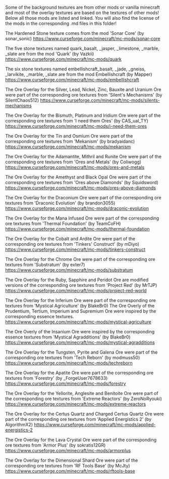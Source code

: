 Some of the background textures are from other mods or vanilla minecraft
and most of the overlay textures are based on the textures of other mods!
Below all those mods are listed and linked.
You will also find the license of the mods in the corresponding .md files in this folder!

The Hardened Stone texture comes from the mod 'Sonar Core' (by sonar_sonic)
https://www.curseforge.com/minecraft/mc-mods/sonar-core

The five stone textures named quark_basalt, _jasper, _limestone, _marble, _slate are from the mod 'Quark' (by Vazkii)
https://www.curseforge.com/minecraft/mc-mods/quark

The six stone textures named embellishcraft_basalt, _jade, _gneiss, _larvikite, _marble, _slate are from the mod Embellishcraft (by Mapper)
https://www.curseforge.com/minecraft/mc-mods/embellishcraft

The Ore Overlay for the Silver, Lead, Nickel, Zinc, Bauxite and Uranium Ore were part of the corresponding ore textures from 'Silent's Mechanisms' (by SilentChaos512)
https://www.curseforge.com/minecraft/mc-mods/silents-mechanisms

The Ore Overlay for the Bismuth, Platinum and Iridium Ore were part of the corresponding ore textures from 'I need them Ores' (by CAS_ual_TY)
https://www.curseforge.com/minecraft/mc-mods/i-need-them-ores

The Ore Overlay for the Tin and Osmium Ore were part of the corresponding ore textures from 'Mekanism' (by bradyaidanc)
https://www.curseforge.com/minecraft/mc-mods/mekanism

The Ore Overlay for the Adamantite, Mithril and Runite Ore were part of the corresponding ore textures from 'Ores and Metals' (by Coliwogg)
https://www.curseforge.com/minecraft/mc-mods/ores-and-metals

The Ore Overlay for the Amethyst and Black Opal Ore were part of the corresponding ore textures from 'Ores above Diamonds' (by Squidsword)
https://www.curseforge.com/minecraft/mc-mods/ores-above-diamonds

The Ore Overlay for the Draconium Ore were part of the corresponding ore textures from 'Draconic Evolution' (by 
brandon3055)
https://www.curseforge.com/minecraft/mc-mods/draconic-evolution

The Ore Overlay for the Mana Infused Ore were part of the corresponding ore textures from 'Thermal Foundation' (by TeamCoFH)
https://www.curseforge.com/minecraft/mc-mods/thermal-foundation

The Ore Overlay for the Cobalt and Ardite Ore were part of the corresponding ore textures from 'Tinkers' Construct' (by mDiyo)
https://www.curseforge.com/minecraft/mc-mods/tinkers-construct

The Ore Overlay for the Chrome Ore were part of the corresponding ore textures from 'Substratum' (by exter7)
https://www.curseforge.com/minecraft/mc-mods/substratum

The Ore Overlay for the Ruby, Sapphire and Peridot Ore are modified versions of the corresponding ore textures from 'Project Red' (by MrTJP)
https://www.curseforge.com/minecraft/mc-mods/project-red-world

The Ore Overlay for the Inferium Ore were part of the corresponding ore textures from 'Mystical Agriculture' (by BlakeBr0)
The Ore Overly of the Prudentium, Tertium, Imperium and Supremium Ore were inspired by the corresponding essence textures.
https://www.curseforge.com/minecraft/mc-mods/mystical-agriculture

The Ore Overly of the Insanium Ore were inspired by the corresponding essence textures from 'Mystical Agradditions' (by BlakeBr0)
https://www.curseforge.com/minecraft/mc-mods/mystical-agradditions

The Ore Overlay for the Tungsten, Pyrite and Galena Ore were part of the corresponding ore textures from 'Tech Reborn' (by modmuss50)
https://www.curseforge.com/minecraft/mc-mods/techreborn

The Ore Overlay for the Apatite Ore were part of the corresponding ore textures from 'Forestry' (by _ForgeUser7678633)
https://www.curseforge.com/minecraft/mc-mods/forestry

The Ore Overlay for the Yellorite, Anglesite and Benitoite Ore were part of the corresponding ore textures from 'Extreme Reactors' (by ZeroNoRyouki)
https://www.curseforge.com/minecraft/mc-mods/extreme-reactors

The Ore Overlay for the Certus Quartz and Charged Certus Quartz Ore were part of the corresponding ore textures from 'Applied Energistics 2' (by AlgorithmX2)
https://www.curseforge.com/minecraft/mc-mods/applied-energistics-2

The Ore Overlay for the Lava Crystal Ore were part of the corresponding ore textures from 'Armor Plus' (by sokratis12GR)
https://www.curseforge.com/minecraft/mc-mods/armorplus

The Ore Overlay for the Dimensional Shard Ore were part of the corresponding ore textures from 'RF Tools Base' (by McJty)
https://www.curseforge.com/minecraft/mc-mods/rftools-base